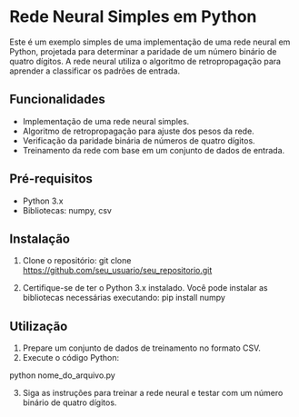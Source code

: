 # Rede Neural Simples em Python

Este é um exemplo simples de uma implementação de uma rede neural em Python, projetada para determinar a paridade de um número binário de quatro dígitos. A rede neural utiliza o algoritmo de retropropagação para aprender a classificar os padrões de entrada.

## Funcionalidades

- Implementação de uma rede neural simples.
- Algoritmo de retropropagação para ajuste dos pesos da rede.
- Verificação da paridade binária de números de quatro dígitos.
- Treinamento da rede com base em um conjunto de dados de entrada.

## Pré-requisitos

- Python 3.x
- Bibliotecas: numpy, csv

## Instalação

1. Clone o repositório: git clone https://github.com/seu_usuario/seu_repositorio.git

2. Certifique-se de ter o Python 3.x instalado. Você pode instalar as bibliotecas necessárias executando: pip install numpy

## Utilização

1. Prepare um conjunto de dados de treinamento no formato CSV.
2. Execute o código Python:

python nome_do_arquivo.py

3. Siga as instruções para treinar a rede neural e testar com um número binário de quatro dígitos.
